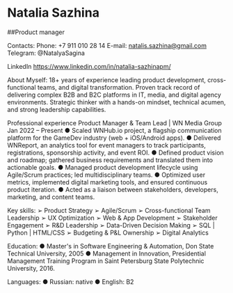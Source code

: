# Natalia Sazhina
##Product manager


Contacts:
Phone: +7 911 010 28 14
E-mail: natalis.sazhina@gmail.com
Telegram: @NatalyaSagina

LinkedIn https://www.linkedin.com/in/natalia-sazhinapm/



About Myself:
18+ years of experience leading product development, cross-functional teams,
and digital transformation. Proven track record of delivering complex B2B and
B2C platforms in IT, media, and digital agency environments. Strategic thinker
with a hands-on mindset, technical acumen, and strong leadership capabilities.



Professional experience
Product Manager & Team Lead | WN Media Group
Jan 2022 – Present
● Scaled WNHub.io project, a flagship communication platform for the
GameDev industry (web + iOS/Android apps).
● Delivered WNReport, an analytics tool for event managers to track
participants, registrations, sponsorship activity, and event ROI.
● Defined product vision and roadmap; gathered business requirements and
translated them into actionable goals.
● Managed product development lifecycle using Agile/Scrum practices; led
multidisciplinary teams.
● Optimized user metrics, implemented digital marketing tools, and ensured
continuous product iteration.
● Acted as a liaison between stakeholders, developers, marketing, and
content teams.



Key skills:
➢ Product Strategy
➢ Agile/Scrum
➢ Cross-functional Team Leadership
➢ UX Optimization
➢ Web & App Development
➢ Stakeholder Engagement
➢ R&D Leadership
➢ Data-Driven Decision Making
➢ SQL | Python | HTML/CSS
➢ Budgeting & P&L Ownership
➢ Digital Analytics


Education:
● Master's in Software Engineering & Automation, Don State Technical
University, 2005
● Management in Innovation, Presidential Management Training Program in
Saint Petersburg State Polytechnic University, 2016.


Languages:
● Russian: native
● English: B2